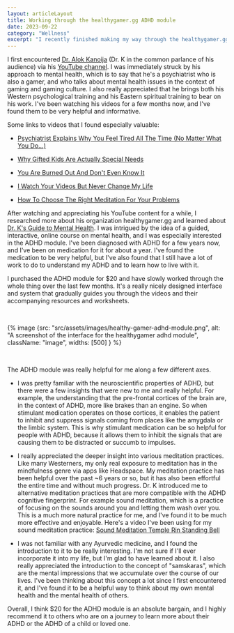 ```yaml
---
layout: articleLayout
title: Working through the healthygamer.gg ADHD module
date: 2023-09-22
category: "Wellness"
excerpt: "I recently finished making my way through the healthygamer.gg ADHD module. Some thoughts on the experience."
---
```

I first encountered [Dr. Alok Kanoija](https://www.healthygamer.gg/dr-alok-kanojia) (Dr. K in the common parlance of his audience) via his [YouTube channel](https://www.youtube.com/@HealthyGamerGG). I was immediately struck by his approach to mental health, which is to say that he's a psychiatrist who is also a gamer, and who talks about mental health issues in the context of gaming and gaming culture. I also really appreciated that he brings both his Western psychological training and his Eastern spiritual training to bear on his work. I've been watching his videos for a few months now, and I've found them to be very helpful and informative.

Some links to videos that I found especially valuable:

- [Psychiatrist Explains Why You Feel Tired All The Time (No Matter What You Do...)](https://youtu.be/0sppw7Zq35w)

- [Why Gifted Kids Are Actually Special Needs](https://youtu.be/QUjYy4Ksy1E)

- [You Are Burned Out And Don't Even Know It](https://youtu.be/jqONINYF17M)

- [I Watch Your Videos But Never Change My Life](https://youtu.be/Oj5lA7FfUkI)

- [How To Choose The Right Meditation For Your Problems](https://youtu.be/yph9VpjW6gg)

After watching and appreciating his YouTube content for a while, I researched more about his organization healthygamer.gg and learned about [Dr. K's Guide to Mental Health](https://www.healthygamer.gg/about/guide). I was intrigued by the idea of a guided, interactive, online course on mental health, and I was especially interested in the ADHD module. I've been diagnosed with ADHD for a few years now, and I've been on medication for it for about a year. I've found the medication to be very helpful, but I've also found that I still have a lot of work to do to understand my ADHD and to learn how to live with it.

I purchased the ADHD module for $20 and have slowly worked through the whole thing over the last few months. It's a really nicely designed interface and system that gradually guides you through the videos and their accompanying resources and worksheets.

<br>

{% image {src: "src/assets/images/healthy-gamer-adhd-module.png", alt: "A screenshot of the interface for the healthygamer adhd module", className: "image", widths: [500] } %}

<br>

The ADHD module was really helpful for me along a few different axes.

- I was pretty familiar with the neuroscientific properties of ADHD, but there were a few insights that were new to me and really helpful. For example, the understanding that the pre-frontal cortices of the brain are, in the context of ADHD, more like brakes than an engine. So when stimulant medication operates on those cortices, it enables the patient to inhibit and suppress signals coming from places like the amygdala or the limbic system. This is why stimulant medication can be so helpful for people with ADHD, because it allows them to inhibit the signals that are causing them to be distracted or succumb to impulses.

- I really appreciated the deeper insight into various meditation practices. Like many Westerners, my only real exposure to meditation has in the mindfulness genre via apps like Headspace. My meditation practice has been helpful over the past ~6 years or so, but it has also been effortful the entire time and without much progress. Dr. K introduced me to alternative meditation practices that are more compatible with the ADHD cognitive fingerprint. For example sound meditation, which is a practice of focusing on the sounds around you and letting them wash over you. This is a much more natural practice for me, and I've found it to be much more effective and enjoyable. Here's a video I've been using for my sound meditation practice: [Sound Meditation Temple Rin Standing Bell](https://youtu.be/RuaMQ1kOQFM)

- I was not familiar with any Ayurvedic medicine, and I found the introduction to it to be really interesting. I'm not sure if I'll ever incorporate it into my life, but I'm glad to have learned about it. I also really appreciated the introduction to the concept of "samskaras", which are the mental impressions that we accumulate over the course of our lives. I've been thinking about this concept a lot since I first encountered it, and I've found it to be a helpful way to think about my own mental health and the mental health of others.

Overall, I think $20 for the ADHD module is an absolute bargain, and I highly recommend it to others who are on a journey to learn more about their ADHD or the ADHD of a child or loved one.